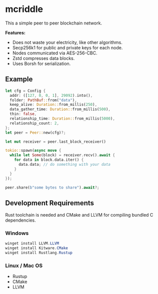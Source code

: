 # mcriddle

This a simple peer to peer blockchain network.

**Features:**
+ Does not waste your electricity, like other algorithms.
+ Secp256k1 for public and private keys for each node.
+ Nodes communicated via AES-256-CBC.
+ Zstd compresses data blocks.
+ Uses Borsh for serialization.

## Example

```rust
let cfg = Config {
  addr: ([127, 0, 0, 1], 29092).into(),
  folder: PathBuf::from("data"),
  keep_alive: Duration::from_millis(250),
  data_gather_time: Duration::from_millis(500),
  thin: false,
  relationship_time: Duration::from_millis(5000),
  relationship_count: 2,
};
let peer = Peer::new(cfg)?;

let mut receiver = peer.last_block_receiver()

tokio::spawn(async move {
  while let Some(block) = receiver.recv().await {
    for data in block.data.iter() {
      data.data; // do something with your data
    }    
  }
});

peer.share(b"some bytes to share").await?;
```

## Development Requirements

Rust toolchain is needed and CMake and LLVM for compiling bundled C dependencies.

### Windows

```powershell
winget install LLVM.LLVM
winget install Kitware.CMake
winget install Rustlang.Rustup
```

### Linux / Mac OS

+ Rustup
+ CMake
+ LLVM

